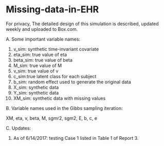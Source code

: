 # Missing-data-in-EHR

For privacy, The detailed design of this simulation is described, updated weekly and uploaded to Box.com. 

A. Some important variable names:
1. v_sim: synthetic time-invariant covariate
2. eta_sim: true value of eta
3. beta_sim: true value of beta
4. M_sim: true value of M
5. v_sim: true value of v
6. c_sim:true latent class for each subject
7. b_sim: random effect used to generate the original data
8. X_sim: synthetic data 
9. Y_sim: synthetic data
10. XM_sim: synthetic data with missing values

B. Variable names used in the Gibbs sampling iteration:

XM, eta, v, beta, M, sgmr2, sgm2, E, b, c, e

C. Updates:
1. As of 6/14/2017: testing Case 1 listed in Table 1 of Report 3. 



